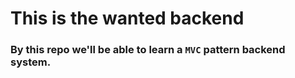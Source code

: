 # This is the wanted backend

### By this repo we'll be able to learn a `MVC` pattern backend system.
